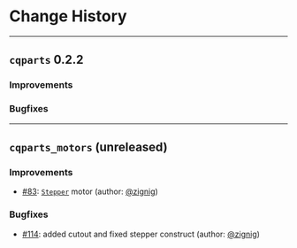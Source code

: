 # Change History

----
## `cqparts` 0.2.2

### Improvements

### Bugfixes


----

## `cqparts_motors` (unreleased)

### Improvements

- [#83](https://github.com/fragmuffin/cqparts/pull/83): [`Stepper`](https://fragmuffin.github.io/cqparts/doc/api/cqparts_motors#cqparts_motors.stepper.Stepper) motor (author: [@zignig](https://github.com/zignig))

### Bugfixes

- [#114](https://github.com/fragmuffin/cqparts/pull/114): added cutout and fixed stepper construct (author: [@zignig](https://github.com/zignig))
